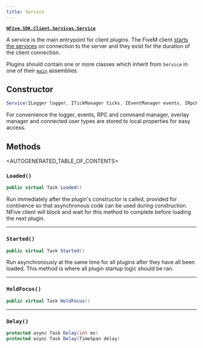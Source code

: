 ```yaml
---
title: Service
---
```


[**`NFive.SDK.Client.Services.Service`**](/api/client/NFive.SDK.Client.Services.Service.html)

A service is the main entrypoint for client plugins. The FiveM client [starts the services](lifecycle.md) on connection to the server and they exist for the duration of the client connection.

Plugins should contain one or more classes which inherit from `Service` in one of their [`main`](plugindev/definition.md#client) assemblies.

## Constructor

```csharp
Service(ILogger logger, ITickManager ticks, IEventManager events, IRpcHandler rpc, ICommandManager commands, OverlayManager overlayManager, User user)
```

For convenience the logger, events, RPC and command manager, overlay manager and connected user types are stored to local properties for easy access.

## Methods

<AUTOGENERATED_TABLE_OF_CONTENTS>

### `Loaded()`

```csharp
public virtual Task Loaded()
```

Run immediately after the plugin's constructor is called, provided for continence so that asynchronous code can be used during construction. NFive client will block and wait for this method to complete before loading the next plugin.

---

### `Started()`

```csharp
public virtual Task Started()
```

Run asynchronously at the same time for all plugins after they have all been loaded. This method is where all plugin startup logic should be ran.

---

### `HoldFocus()`

```csharp
public virtual Task HoldFocus()
```

---

### `Delay()`

```csharp
protected async Task Delay(int ms)
protected async Task Delay(TimeSpan delay)
```
